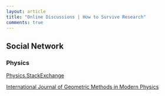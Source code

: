 ```yaml
---
layout: article
title: "Online Discussions | How to Survive Research"
comments: true
---
```


## Social Network

### Physics

[Physics.StackExchange](http://physics.stackexchange.com/)

[International Journal of Geometric Methods in Modern Physics](http://www.worldscientific.com/worldscinet/ijgmmp)